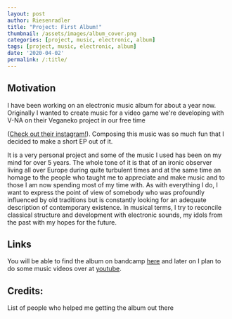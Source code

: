 ```yaml
---
layout: post
author: Riesenradler
title: "Project: First Album!"
thumbnail: /assets/images/album_cover.png
categories: [project, music, electronic, album]
tags: [project, music, electronic, album]
date: '2020-04-02'
permalink: /:title/
---
```


## Motivation

I have been working on an electronic music album for about a year now. Originally I wanted to create music
for a video game we're developing with V-NA on their Veganeko project in our free time
<!--more-->
<!-- put this at the end of what we wish to have as an excerpt -->
([Check out their instagram!](https://www.instagram.com/veganekoweirdo/)).
Composing this music was so much fun that I decided to make a short EP out of it.

It is a very personal project and some of the music I used has been on my mind for over 5 years. The whole tone of it is
that of an ironic observer living all over Europe during quite turbulent times and at the same time an homage to the people
who taught me to appreciate and make music and to those I am now spending most of my time with. As with everything I do,
I want to express the point of view of somebody who was profoundly influenced by old traditions but is constantly looking
for an adequate description of contemporary existence.
In musical terms, I try to reconcile classical structure and development with electronic sounds, my idols from the past with my hopes for the future.

## Links

You will be able to find the album on bandcamp [here]() and later on I plan to do some music videos over at [youtube](https://www.youtube.com/channel/UCkyf5Jj3E-74nGi9W7a3xmQ).


## Credits:

List of people who helped me getting the album out there
